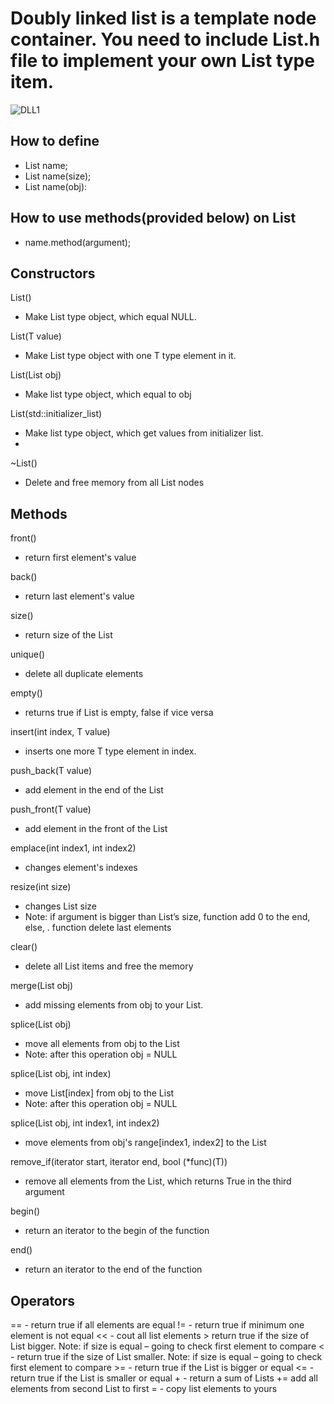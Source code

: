# Doubly linked list is a template node container.  You need to include List.h file to implement your own List type item.  
![DLL1](https://user-images.githubusercontent.com/88653435/207421781-bdefdeaa-72a4-4a69-9ada-6feab85a7de7.png)


## How to define
-    List<T> name;
-    List<T> name(size);
-    List<T> name(obj):
  
  ## How to use methods(provided below) on List 
 -    name.method(argument);

## Constructors

List()
-    Make List type object, which equal NULL.

List(T value)
-	Make List type object with one T type element in it. 

List(List obj)
-	Make list type object, which equal to obj

List(std::initializer_list)
-	Make list type object, which get values from initializer list. 
-	
~List()
-	Delete and free memory from all List nodes

## Methods
front()
-	return first element's value

back()
-	return last element's value

size()
-	return size of the List

unique()
-	delete all duplicate elements

empty()
-	returns true if List is empty, false if vice versa 

insert(int index, T value)
-	inserts one more T type element in index.

push_back(T value)
-	add element in the end of the List

push_front(T value)
-	add element in the front of the List

emplace(int index1, int index2)
-	changes element's indexes 

resize(int size)
-	changes List size
-	Note: if argument is bigger than List’s size, function add 0 to the end, else,	                                    .                     function delete last elements 

clear()
-	delete all List items and free the memory

merge(List obj)
-	add missing elements from obj to your List.

splice(List obj)
-	move all elements from obj to the List
-	Note: after this operation obj = NULL

splice(List obj, int index)
-	move List[index] from obj to the List
-	Note: after this operation obj = NULL

splice(List obj, int index1, int index2)
-	move elements from obj's range[index1, index2] to the List

remove_if(iterator start, iterator end, bool (*func)(T))
-	remove all elements from the List, which returns True in the third argument

begin()
-	return an iterator to the begin of the function

end()
-	return an iterator to the end of the function

## Operators
==   - return true if all elements are equal
!= - return true if minimum one element is not equal
<< - cout all list elements
\> return true if the size of List bigger. Note: if size is equal – going to check first element to compare
< - return true if the size of List smaller. Note: if size is equal – going to check first element to compare
\>= - return true if the List is bigger or equal
<= - return true if the List is smaller or equal
\+ - return a sum of Lists
+= add all elements from second List to first 
= - copy list elements to yours 
